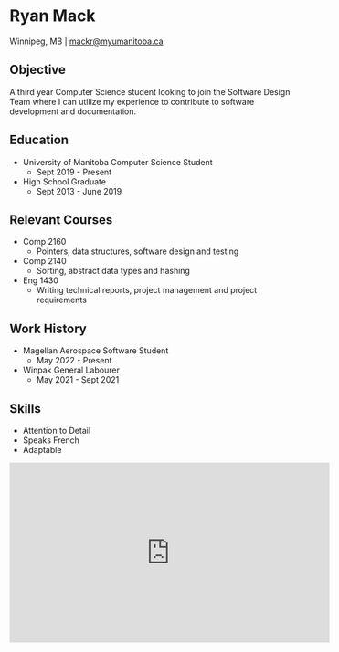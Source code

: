 Ryan Mack
=========
Winnipeg, MB | mackr@myumanitoba.ca 

Objective
---------
A third year Computer Science student looking to join the Software Design Team where I can utilize my experience to contribute to software development and documentation.

Education
---------
- University of Manitoba Computer Science Student
  - Sept 2019 - Present
- High School Graduate
  - Sept 2013 - June 2019

Relevant Courses
---------------
- Comp 2160
  - Pointers, data structures, software design and testing
- Comp 2140
  - Sorting, abstract data types and hashing  
- Eng 1430
  - Writing technical reports, project management and project requirements

Work History
------------
- Magellan Aerospace Software Student
  - May 2022 - Present
- Winpak General Labourer
  - May 2021 - Sept 2021

Skills
------
- Attention to Detail
- Speaks French
- Adaptable

<iframe width="560" height="315" src="https://www.youtube.com/embed/3Lqz4Q15VPA?si=HcHs7v8wngn1wuMJ" title="YouTube video player" frameborder="0" allow="accelerometer; autoplay; clipboard-write; encrypted-media; gyroscope; picture-in-picture; web-share" referrerpolicy="strict-origin-when-cross-origin" allowfullscreen></iframe>
